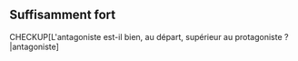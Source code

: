 <!-- Page: #512 L'antagoniste -->

## Suffisamment fort

CHECKUP[L'antagoniste est-il bien, au départ, supérieur au protagoniste ?|antagoniste] 
